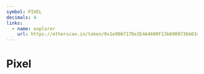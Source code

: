 ```yaml
---
symbol: PIXEL
decimals: 4
links:
  - name: explorer
    url: https://etherscan.io/token/0x1e906717De2E4A4600F13b6909736b0346bDde3E
---
```


# Pixel
